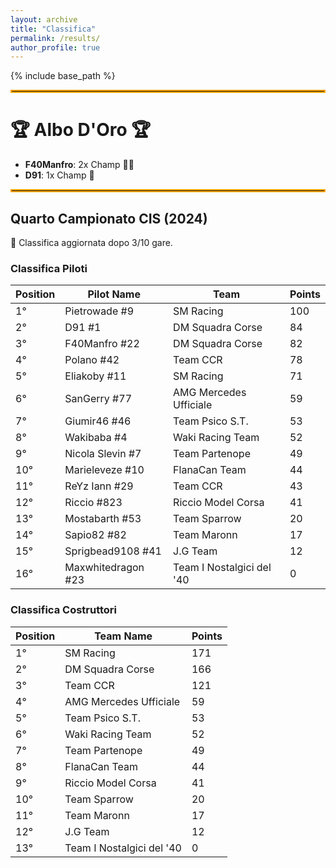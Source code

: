 ```yaml
---
layout: archive
title: "Classifica"
permalink: /results/
author_profile: true
---
```


{% include base_path %}

<hr style="border: 2px solid orange;" />

# 🏆 Albo D'Oro 🏆
- **F40Manfro**: 2x Champ 🥇🥇
- **D91**: 1x Champ 🥇

<hr style="border: 2px solid orange;" />

## Quarto Campionato CIS (2024)

🏁 Classifica aggiornata dopo 3/10 gare.

### Classifica Piloti

| **Position** | **Pilot Name**      | **Team**        | **Points**  |
|--------------|---------------------|-----------------|-------------|
| 1°  | Pietrowade #9       | SM Racing                 | 100 |
| 2°  | D91 #1              | DM Squadra Corse          | 84 |
| 3°  | F40Manfro #22       | DM Squadra Corse          | 82 |
| 4°  | Polano #42          | Team CCR                  | 78 |
| 5°  | Eliakoby #11        | SM Racing                 | 71 |
| 6°  | SanGerry #77        | AMG Mercedes Ufficiale    | 59 |
| 7°  | Giumir46 #46        | Team Psico S.T.           | 53 |
| 8°  | Wakibaba #4         | Waki Racing Team          | 52 |
| 9°  | Nicola Slevin #7    | Team Partenope            | 49 |
| 10° | Marieleveze #10     | FlanaCan Team             | 44 |
| 11° | ReYz Iann #29       | Team CCR                  | 43 |
| 12° | Riccio #823         | Riccio Model Corsa        | 41 |
| 13° | Mostabarth #53      | Team Sparrow              | 20 |
| 14° | Sapio82 #82         | Team Maronn               | 17 |
| 15° | Sprigbead9108 #41   | J.G Team                  | 12 |
| 16° | Maxwhitedragon #23  | Team I Nostalgici del '40 | 0  |



### Classifica Costruttori

| **Position** | **Team Name**            | **Points** |
|--------------|--------------------------|------------|
| 1°  | SM Racing                 | 171 |
| 2°  | DM Squadra Corse          | 166 |
| 3°  | Team CCR                  | 121 |
| 4°  | AMG Mercedes Ufficiale    | 59 |
| 5°  | Team Psico S.T.           | 53 |
| 6°  | Waki Racing Team          | 52 |
| 7°  | Team Partenope            | 49 |
| 8°  | FlanaCan Team             | 44 |
| 9°  | Riccio Model Corsa        | 41 |
| 10° | Team Sparrow              | 20 |
| 11° | Team Maronn               | 17 |
| 12° | J.G Team                  | 12 |
| 13° | Team I Nostalgici del '40 | 0  |